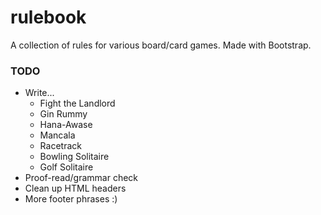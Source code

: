 # rulebook
A collection of rules for various board/card games. Made with Bootstrap.

### TODO
- Write...
  - Fight the Landlord
  - Gin Rummy
  - Hana-Awase
  - Mancala
  - Racetrack
  - Bowling Solitaire
  - Golf Solitaire
- Proof-read/grammar check
- Clean up HTML headers
- More footer phrases :)